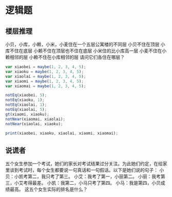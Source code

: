 # 逻辑题
## 楼层推理
小贝，小库，小赖，小米，小麦住在一个五层公寓楼的不同层
小贝不住在顶层
小库不住在底层
小赖不住在顶层也不住在底层
小米住的比小库高一层
小麦不住在小赖相邻的层
小赖不住在小库相邻的层
请问它们各住在哪层？


```javascript
var xiaobei = maybe(1, 2, 3, 4, 5);
var xiaoku = maybe(1, 2, 3, 4, 5);
var xiaolai = maybe(1, 2, 3, 4, 5);
var xiaomi = maybe(1, 2, 3, 4, 5);
var xiaomai = maybe(1, 2, 3, 4, 5);

notEq(xiaobei, 5);
notEq(xiaoku, 1);
notEq(xiaolai, 1);
notEq(xiaolai, 5);
gt(xiaomi, xiaoku);
notNear(xiaomai, xiaolai);
notNear(xiaolai, xiaoku);

print(xiaobei, xiaoku, xiaolai, xiaomi, xiaomai);
```



## 说谎者
五个女生参加一个考试，她们的家长对考试结果过分关注。为此她们约定，在给家里谈到考试时，每个女生都要说一句真话和一句假话。以下是她们说的句子：
小贝：小凯考第二，我只考了第三。
小艾：我考了第一，小丽第二。
小丽：我考第三，小艾考得最差。
小凯：我第二，小马只考了第四。
小马：我是第四，小贝成绩最高。
这五个女生实际的排名是什么？